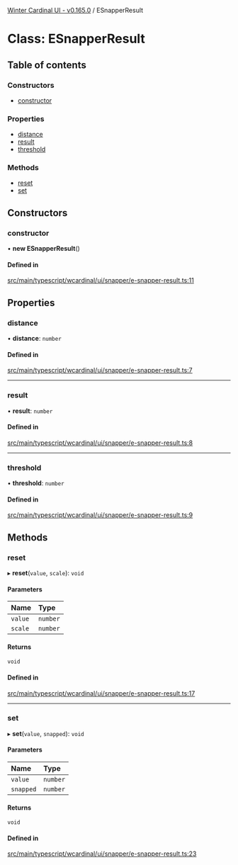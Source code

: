 [Winter Cardinal UI - v0.165.0](../index.md) / ESnapperResult

# Class: ESnapperResult

## Table of contents

### Constructors

- [constructor](ESnapperResult.md#constructor)

### Properties

- [distance](ESnapperResult.md#distance)
- [result](ESnapperResult.md#result)
- [threshold](ESnapperResult.md#threshold)

### Methods

- [reset](ESnapperResult.md#reset)
- [set](ESnapperResult.md#set)

## Constructors

### constructor

• **new ESnapperResult**()

#### Defined in

[src/main/typescript/wcardinal/ui/snapper/e-snapper-result.ts:11](https://github.com/winter-cardinal/winter-cardinal-ui/blob/v0.165.0/src/main/typescript/wcardinal/ui/snapper/e-snapper-result.ts#L11)

## Properties

### distance

• **distance**: `number`

#### Defined in

[src/main/typescript/wcardinal/ui/snapper/e-snapper-result.ts:7](https://github.com/winter-cardinal/winter-cardinal-ui/blob/v0.165.0/src/main/typescript/wcardinal/ui/snapper/e-snapper-result.ts#L7)

___

### result

• **result**: `number`

#### Defined in

[src/main/typescript/wcardinal/ui/snapper/e-snapper-result.ts:8](https://github.com/winter-cardinal/winter-cardinal-ui/blob/v0.165.0/src/main/typescript/wcardinal/ui/snapper/e-snapper-result.ts#L8)

___

### threshold

• **threshold**: `number`

#### Defined in

[src/main/typescript/wcardinal/ui/snapper/e-snapper-result.ts:9](https://github.com/winter-cardinal/winter-cardinal-ui/blob/v0.165.0/src/main/typescript/wcardinal/ui/snapper/e-snapper-result.ts#L9)

## Methods

### reset

▸ **reset**(`value`, `scale`): `void`

#### Parameters

| Name | Type |
| :------ | :------ |
| `value` | `number` |
| `scale` | `number` |

#### Returns

`void`

#### Defined in

[src/main/typescript/wcardinal/ui/snapper/e-snapper-result.ts:17](https://github.com/winter-cardinal/winter-cardinal-ui/blob/v0.165.0/src/main/typescript/wcardinal/ui/snapper/e-snapper-result.ts#L17)

___

### set

▸ **set**(`value`, `snapped`): `void`

#### Parameters

| Name | Type |
| :------ | :------ |
| `value` | `number` |
| `snapped` | `number` |

#### Returns

`void`

#### Defined in

[src/main/typescript/wcardinal/ui/snapper/e-snapper-result.ts:23](https://github.com/winter-cardinal/winter-cardinal-ui/blob/v0.165.0/src/main/typescript/wcardinal/ui/snapper/e-snapper-result.ts#L23)
